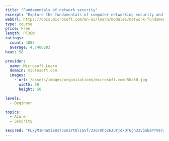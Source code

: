 ```yaml
---
title: "Fundamentals of network security"
excerpt: "Explore the fundamentals of computer networking security and monitoring."
webUrl: https://docs.microsoft.com/en-us/learn/modules/network-fundamentals-2/
type: course
price: Free
length: PT36M
ratings:
  count: 4885
  average: 4.7400203
heat: 58

provider:
  name: Microsoft Learn
  domain: microsoft.com
  images:
    - url: /assets/images/organizations/microsoft.com-50x50.jpg
      width: 50
      height: 50

levels:
  - Beginner

topics:
  - Azure
  - Security

secured: "FLxyMIHnaXie8s75umZYt8lzGSf/3aO/Uho26JUrjd/OTUgh33vbGbaPTVe7zILsgZUwEKK5rebbJ62Dxu0hv1Gq18DNFKycvPuXDnOXB/ZKE1uJZpLdDveQb21C7x7PfvUyTDbpW4S9CAE6lLdyhdWj53jRAqgjdGaEM92ogessg2eOyhhRxPvRE7zd43wX384O8pfUoJKJX0P5+SarjEIqlkV1P+51xq9qZUusWQNWmLCEau8V8qh/VQoFD7tpN32OAD59d8ALi+3r7es109Fwy9N735HTa45N7Xz4Y++LLe2S6pS6mewIcrQHdR6jRwpLbweSumvOAlpWTMP2gOpD0PURvId1sYmaduRIeAKKOIzD7cFWv45pSfZNSBld7O2iImzXsEzjjMXh3oDw3bYvboOmpYdfplUl8tV2QC8=;6fF3xhw11Eeb56Z88fRu0w=="
---
```


